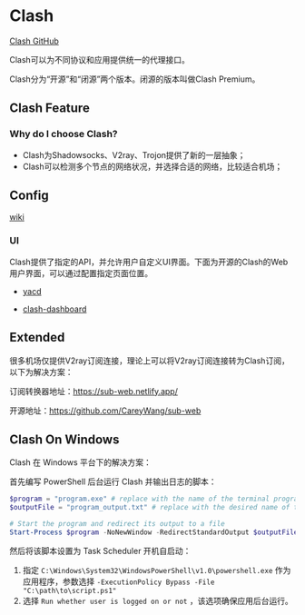 # Clash

[Clash GitHub](https://github.com/Dreamacro/clash)

Clash可以为不同协议和应用提供统一的代理接口。

Clash分为“开源”和“闭源”两个版本。闭源的版本叫做Clash Premium。

## Clash Feature

### Why do I choose Clash?

- Clash为Shadowsocks、V2ray、Trojon提供了新的一层抽象；
- Clash可以检测多个节点的网络状况，并选择合适的网络，比较适合机场；

## Config

[wiki](https://dreamacro.github.io/clash/)

### UI

Clash提供了指定的API，并允许用户自定义UI界面。下面为开源的Clash的Web用户界面，可以通过配置指定页面位置。

- [yacd](https://github.com/haishanh/yacd)

- [clash-dashboard](https://github.com/Dreamacro/clash-dashboard)

## Extended

很多机场仅提供V2ray订阅连接，理论上可以将V2ray订阅连接转为Clash订阅，以下为解决方案：

订阅转换器地址：https://sub-web.netlify.app/

开源地址：https://github.com/CareyWang/sub-web

## Clash On Windows

Clash 在 Windows 平台下的解决方案：

首先编写 PowerShell 后台运行 Clash 并输出日志的脚本：

```ps1
$program = "program.exe" # replace with the name of the terminal program you want to run
$outputFile = "program_output.txt" # replace with the desired name of the output file

# Start the program and redirect its output to a file
Start-Process $program -NoNewWindow -RedirectStandardOutput $outputFile
```

然后将该脚本设置为 Task Scheduler 开机自启动：

1. 指定 `C:\Windows\System32\WindowsPowerShell\v1.0\powershell.exe` 作为应用程序，参数选择 `-ExecutionPolicy Bypass -File "C:\path\to\script.ps1"`
2. 选择 `Run whether user is logged on or not` ，该选项确保应用后台运行。